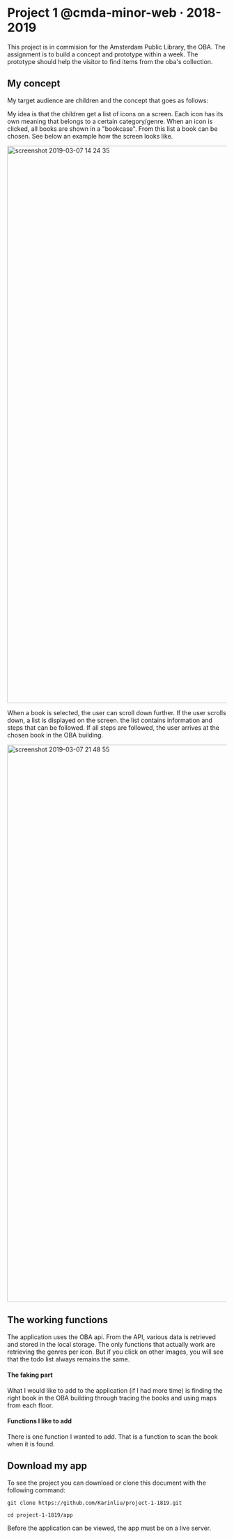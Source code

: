 # Project 1 @cmda-minor-web · 2018-2019
This project is in commision for the Amsterdam Public Library, the OBA. The assignment is to build a concept and prototype within a week. The prototype should help the visitor to find items from the oba's collection.

## My concept
My target audience are children and the concept that goes as follows:

My idea is that the children get a list of icons on a screen. Each icon has its own meaning that belongs to a certain category/genre. When an icon is clicked, all books are shown in a "bookcase". From this list a book can be chosen. See below an example how the screen looks like.

<img width="1280" alt="screenshot 2019-03-07 14 24 35" src="https://user-images.githubusercontent.com/32538678/53959754-d0202700-40e4-11e9-9062-82e35a2900b2.png">

When a book is selected, the user can scroll down further. If the user scrolls down, a list is displayed on the screen. the list contains information and steps that can be followed. If all steps are followed, the user arrives at the chosen book in the OBA building.

<img width="1280" alt="screenshot 2019-03-07 21 48 55" src="https://user-images.githubusercontent.com/32538678/53988065-e77e0500-4122-11e9-8c78-d6c226b82c9e.png">

## The working functions
The application uses the OBA api. From the API, various data is retrieved and stored in the local storage. The only functions that actually work are retrieving the genres per icon. But if you click on other images, you will see that the todo list always remains the same. 

#### The faking part
What I would like to add to the application (if I had more time) is finding the right book in the OBA building through tracing the books and using maps from each floor.

#### Functions I like to add
There is one function I wanted to add. That is a function to scan the book when it is found.

## Download my app
To see the project you can download or clone this document with the following command:

```
git clone https://github.com/Karinliu/project-1-1819.git

cd project-1-1819/app
```

Before the application can be viewed, the app must be on a live server.
